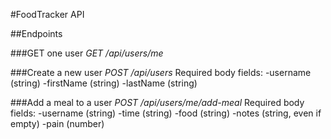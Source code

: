 #FoodTracker API

##Endpoints

###GET one user
*GET /api/users/me*

###Create a new user
*POST /api/users*
Required body fields: 
-username (string)
-firstName (string)
-lastName (string)

###Add a meal to a user
*POST /api/users/me/add-meal*
Required body fields:
-username (string)
-time (string)
-food (string)
-notes (string, even if empty)
-pain (number)